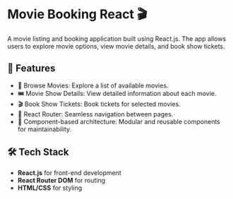 # Movie Booking React 🎬

A movie listing and booking application built using React.js. The app allows users to explore movie options, view movie details, and book show tickets.

## 🚀 Features

- 🎥 Browse Movies: Explore a list of available movies.
- 🎟️ Movie Show Details: View detailed information about each movie.
- 🎬 Book Show Tickets: Book tickets for selected movies.
- 🔄 React Router: Seamless navigation between pages.
- 📁 Component-based architecture: Modular and reusable components for maintainability.

## 🛠️ Tech Stack

- **React.js** for front-end development
- **React Router DOM** for routing
- **HTML/CSS** for styling
